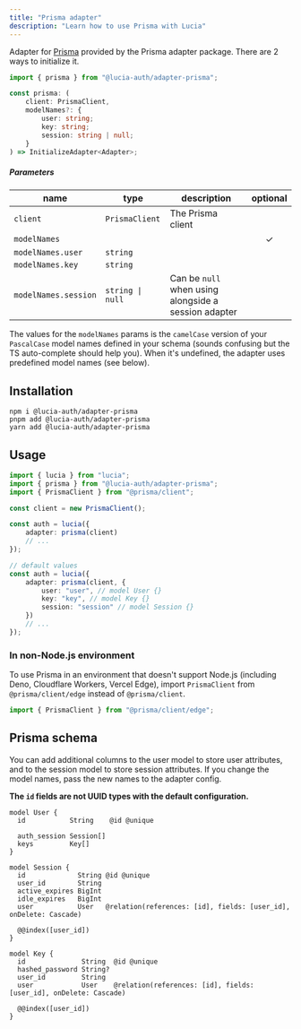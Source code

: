 ```yaml
---
title: "Prisma adapter"
description: "Learn how to use Prisma with Lucia"
---
```


Adapter for [Prisma](https://www.prisma.io) provided by the Prisma adapter package. There are 2 ways to initialize it.

```ts
import { prisma } from "@lucia-auth/adapter-prisma";
```

```ts
const prisma: (
	client: PrismaClient,
	modelNames?: {
		user: string;
		key: string;
		session: string | null;
	}
) => InitializeAdapter<Adapter>;
```

##### Parameters

| name                 | type             | description                                          | optional |
| -------------------- | ---------------- | ---------------------------------------------------- | :------: |
| `client`             | `PrismaClient`   | The Prisma client                                    |          |
| `modelNames`         |                  |                                                      |    ✓     |
| `modelNames.user`    | `string`         |                                                      |          |
| `modelNames.key`     | `string`         |                                                      |          |
| `modelNames.session` | `string \| null` | Can be `null` when using alongside a session adapter |          |

The values for the `modelNames` params is the `camelCase` version of your `PascalCase` model names defined in your schema (sounds confusing but the TS auto-complete should help you). When it's undefined, the adapter uses predefined model names (see below).

## Installation

```
npm i @lucia-auth/adapter-prisma
pnpm add @lucia-auth/adapter-prisma
yarn add @lucia-auth/adapter-prisma
```

## Usage

```ts
import { lucia } from "lucia";
import { prisma } from "@lucia-auth/adapter-prisma";
import { PrismaClient } from "@prisma/client";

const client = new PrismaClient();

const auth = lucia({
	adapter: prisma(client)
	// ...
});

// default values
const auth = lucia({
	adapter: prisma(client, {
		user: "user", // model User {}
		key: "key", // model Key {}
		session: "session" // model Session {}
	})
	// ...
});
```

### In non-Node.js environment

To use Prisma in an environment that doesn't support Node.js (including Deno, Cloudflare Workers, Vercel Edge), import `PrismaClient` from `@prisma/client/edge` instead of `@prisma/client`.

```ts
import { PrismaClient } from "@prisma/client/edge";
```

## Prisma schema

You can add additional columns to the user model to store user attributes, and to the session model to store session attributes. If you change the model names, pass the new names to the adapter config.

**The `id` fields are not UUID types with the default configuration.**

```prisma
model User {
  id           String    @id @unique

  auth_session Session[]
  keys         Key[]
}

model Session {
  id             String @id @unique
  user_id        String
  active_expires BigInt
  idle_expires   BigInt
  user           User   @relation(references: [id], fields: [user_id], onDelete: Cascade)

  @@index([user_id])
}

model Key {
  id              String  @id @unique
  hashed_password String?
  user_id         String
  user            User    @relation(references: [id], fields: [user_id], onDelete: Cascade)

  @@index([user_id])
}
```
